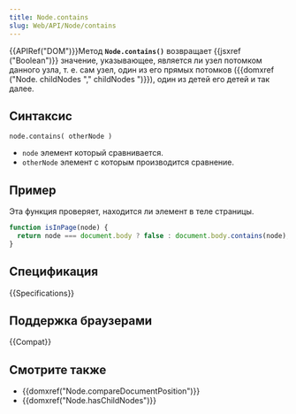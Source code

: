 ```yaml
---
title: Node.contains
slug: Web/API/Node/contains
---
```


{{APIRef("DOM")}}Метод **`Node.contains()`** возвращает {{jsxref ("Boolean")}} значение, указывающее, является ли узел потомком данного узла, т. е. сам узел, один из его прямых потомков ({{domxref ("Node. childNodes "," childNodes ")}}), один из детей его детей и так далее.

## Синтаксис

```
node.contains( otherNode )
```

- `node` элемент который сравнивается.
- `otherNode` элемент с которым производится сравнение.

## Пример

Эта функция проверяет, находится ли элемент в теле страницы.

```js
function isInPage(node) {
  return node === document.body ? false : document.body.contains(node);
}
```

## Спецификация

{{Specifications}}

## Поддержка браузерами

{{Compat}}

## Смотрите также

- {{domxref("Node.compareDocumentPosition")}}
- {{domxref("Node.hasChildNodes")}}
